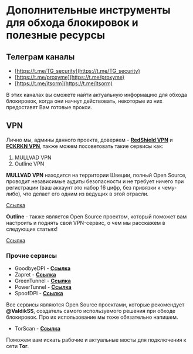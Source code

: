 # Дополнительные инструменты для обхода блокировок и полезные ресурсы

## Телеграм каналы

- [https://t.me/TG_security](https://t.me/TG_security) 
- [https://t.me/proxyme](https://t.me/proxyme) 
- [https://t.me/itsorm](https://t.me/itsorm) 

В этих каналах вы сможете найти актуальную информацию для обхода блокировок, когда они начнут действовать, некоторые из них предоставят Вам готовые прокси.

## VPN

Лично мы, админы данного проекта, доверяем - [**RedShield VPN**](https://redshieldvpn.com/ru) и [**FCKRKN VPN**](https://t.me/FCK_RKN_bot?start), также можем посоветовать такие сервисы как: 
  1. MULLVAD VPN 
  2. Outline VPN

**MULLVAD VPN** находится на территории Швеции, полный Open Source, проводит независимые аудиты безопасности и не требует ничего при регистрации (ваш аккаунт это набор 16 цифр, без привязки к чему-либо), что делает его одним из ведущих в этой отрасли.

[Ссылка](https://mullvad.net/)

**Outline** - также является Open Source проектом, который поможет вам настроить и поднять свой VPN-сервис, о чем мы расскажем в следующих статьях!

[Ссылка](https://getoutline.org/ru/get-started/)

### Прочие сервисы

- GoodbyeDPI - [**Ссылка**](https://github.com/ValdikSS/GoodbyeDPI)
- Zapret - [**Ссылка**](https://github.com/bol-van/zapret)
- GreenTunnel - [**Ссылка**](https://github.com/SadeghHayeri/GreenTunnel)
- PowerTunnel - [**Ссылка**](https://github.com/krlvm/PowerTunnel)
- SpoofDPI - [**Ссылка**](https://github.com/xvzc/SpoofDPI)

Все сервисы являются Open Source проектами, которые рекомендует **@ValdikSS**, создатель самого используемого решения при обходе блокировок. Про их использование мы тоже обязательно напишем.

- TorScan - [**Ссылка**](https://torscan-ru.ntc.party/)

Поможем вам искать рабочие и актуальные мосты для подключения к сети **Tor**.
